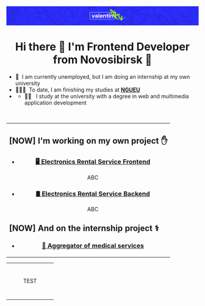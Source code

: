 <img src="./images/logo.png" alt="siberiacancode" align="center"/>

<h1 align="center">Hi there 👋 I'm Frontend Developer from Novosibirsk 🌇</h1>

- 💼 &nbsp;I am currently unemployed, but I am doing an internship at my own university
- 👨🏻‍🎓 &nbsp;To date, I am finishing my studies at **[NGUEU](https://nsuem.ru/index.php)**
- - 👨‍💻 &nbsp; I study at the university with a degree in web and multimedia application development

<br>

<table width="100%">
  <tr>
  <td align="center">
<h2 align="left">[NOW] I'm working on my own project ✋</h2>

- ### [🖥️ Electronics Rental Service Frontend ](https://github.com/vlnt-trsv/electronics-rental-service)
  ABC
- ### [🛢️ Electronics Rental Service Backend](https://github.com/vlnt-trsv/electronics-rental-service-backend)
  ABC

<h2 align="left">[NOW] And on the internship project ⚕️</h2>

- ### [🏥 Aggregator of medical services](https://github.com/sg12/plasticFront)
</td>
<tr>
</table>

<table width='100%'>
  <tr>
    <td align="center" width="110" height="90">
        TEST
    </td>
  </tr> 
</table>

<br>
